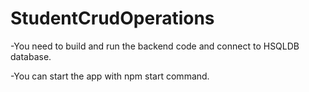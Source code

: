 # StudentCrudOperations

-You need to build and run the backend code and connect to HSQLDB database.

-You can start the app with npm start command.
